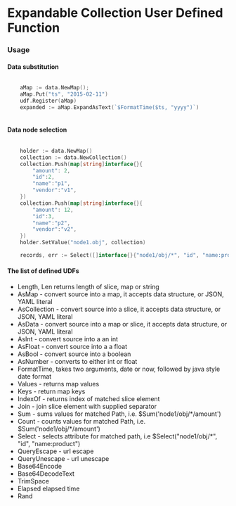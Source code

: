 # Expandable Collection User Defined Function

### Usage


#### Data substitution

```go

    aMap := data.NewMap();
    aMap.Put("ts", "2015-02-11")
    udf.Register(aMap)
    expanded := aMap.ExpandAsText(`$FormatTime($ts, "yyyy")`)
 
```
#### Data node selection


```go

	holder := data.NewMap()
    collection := data.NewCollection()
    collection.Push(map[string]interface{}{
        "amount": 2,
        "id":2,
        "name":"p1",
        "vendor":"v1",
    })
    collection.Push(map[string]interface{}{
        "amount": 12,
        "id":3,
        "name":"p2",
        "vendor":"v2",
    })
    holder.SetValue("node1.obj", collection)

	records, err := Select([]interface{}{"node1/obj/*", "id", "name:product"}, holder)


```

#### The list of defined UDFs

-  Length, Len returns length of slice, map or string
-  AsMap - convert source into a map, it accepts data structure, or JSON, YAML literal
-  AsCollection - convert source into a slice, it accepts data structure, or JSON, YAML literal
-  AsData - convert source into a map or slice, it accepts data structure, or JSON, YAML literal
-  AsInt - convert source into a an int
-  AsFloat - convert source into a a float
-  AsBool  - convert source into a boolean
-  AsNumber - converts to either int or float
-  FormatTime, takes two arguments, date or now, followed by java style date format
-  Values - returns map values
-  Keys  - return map keys
-  IndexOf - returns index of matched slice element
-  Join - join slice element with supplied separator
-  Sum - sums values for matched Path, i.e. $Sum('node1/obj/*/amount')
-  Count - counts values for matched Path, i.e. $Sum('node1/obj/*/amount')
-  Select - selects attribute for matched path, i.e $Select("node1/obj/*", "id", "name:product")
-  QueryEscape - url escape
-  QueryUnescape - url unescape
-  Base64Encode
-  Base64DecodeText
-  TrimSpace
-  Elapsed elapsed time  
-  Rand
